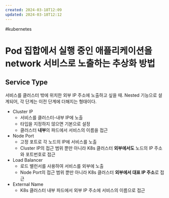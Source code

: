 ```yaml
---
created: 2024-03-18T12:09
updated: 2024-03-18T12:12
---
```

#kubernetes 
# Pod 집합에서 실행 중인 애플리케이션을 network 서비스로 노출하는 추상화 방법
## Service Type
서비스를 클러스터 밖에 위치한 외부 IP 주소에 노출하고 싶을 때.
Nested 기능으로 설계되어, 각 단계는 이전 단계에 더해지는 형태이다.

- Cluster IP 
	- 서비스를 클러스터-내부 IP에 노출
	- 타입을 지정하지 않으면 기본으로 설정
	- 클러스터 **내부**의 파드에서 서비스의 이름을 접근
- Node Port 
	- 고정 포트로 각 노드의 IP에 서비스를 노출
	- Cluster IP의 접근 범위 뿐만 아니라 K8s 클러스터 **외부에서도** 노드의 IP 주소와 포트번호로 접근
- Load Balancer
	- 로드 밸런서를 사용하여 서비스를 외부에 노출
	- Node Port의 접근 범위 뿐만 아니라 K8s 클러스터 **외부에서 대표 IP 주소**로 접근
- External Name
	- K8s 클러스터 내부 파드에서 외부 IP 주소에 서비스의 이름으로 접근


